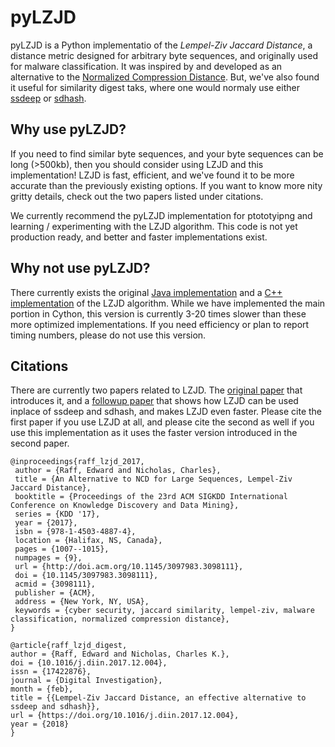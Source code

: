 # pyLZJD

pyLZJD is a Python implementatio of the *Lempel-Ziv Jaccard Distance*, a distance metric designed for arbitrary byte sequences, and originally used for malware classification. It was inspired by and developed as an alternative to 
the 
[Normalized Compression Distance](https://en.wikipedia.org/wiki/Normalized_compression_distance). But, we've also found it useful for similarity digest taks, where one would normaly use either 
[ssdeep](http://www.forensicswiki.org/wiki/Ssdeep) or [sdhash](http://roussev.net/sdhash/tutorial/03-quick.html). 

## Why use pyLZJD? 

If you need to find similar byte sequences, and your byte sequences can be long (>500kb), then you should consider using LZJD and this implementation! LZJD is fast, efficient, and we've found it to be more accurate than the 
previously existing options. If you want to know more nity gritty details, check out the two papers listed under citations. 

We currently recommend the pyLZJD implementation for ptototyipng and learning / experimenting with the LZJD algorithm. This code is not yet production ready, and better and faster implementations exist.

## Why not use pyLZJD?

There currently exists the original [Java implementation](https://github.com/EdwardRaff/jLZJD) and a [C++ implementation](https://github.com/EdwardRaff/LZJD) of the LZJD algorithm. While we have implemented the main portion in Cython, this version is currently 3-20 times slower than these more optimized implementations. If you need efficiency or plan to report timing numbers, please do not use this version. 

## Citations

There are currently two papers related to LZJD. The [original paper](http://www.edwardraff.com/publications/alternative-ncd-lzjd.pdf) that introduces it, and a [followup paper](https://arxiv.org/abs/1708.03346) that shows how LZJD 
can be used inplace of ssdeep and sdhash, and makes LZJD even faster. Please cite the first paper if you use LZJD at all, and please cite the second as well if you use this implementation as it uses the faster version introduced in 
the second paper. 

```
@inproceedings{raff_lzjd_2017,
 author = {Raff, Edward and Nicholas, Charles},
 title = {An Alternative to NCD for Large Sequences, Lempel-Ziv Jaccard Distance},
 booktitle = {Proceedings of the 23rd ACM SIGKDD International Conference on Knowledge Discovery and Data Mining},
 series = {KDD '17},
 year = {2017},
 isbn = {978-1-4503-4887-4},
 location = {Halifax, NS, Canada},
 pages = {1007--1015},
 numpages = {9},
 url = {http://doi.acm.org/10.1145/3097983.3098111},
 doi = {10.1145/3097983.3098111},
 acmid = {3098111},
 publisher = {ACM},
 address = {New York, NY, USA},
 keywords = {cyber security, jaccard similarity, lempel-ziv, malware classification, normalized compression distance},
}

@article{raff_lzjd_digest,
author = {Raff, Edward and Nicholas, Charles K.},
doi = {10.1016/j.diin.2017.12.004},
issn = {17422876},
journal = {Digital Investigation},
month = {feb},
title = {{Lempel-Ziv Jaccard Distance, an effective alternative to ssdeep and sdhash}},
url = {https://doi.org/10.1016/j.diin.2017.12.004},
year = {2018}
}

```

